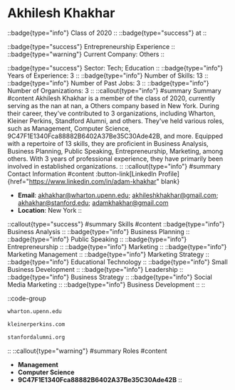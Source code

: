 # Akhilesh Khakhar
::badge{type="info"}
Class of 2020
::
::badge{type="success"}
 at 
::

::badge{type="success"}
Entrepreneurship Experience
::
::badge{type="warning"}
Current Company: Others
::

::badge{type="success"}
Sector: Tech; Education
::
::badge{type="info"}
Years of Experience: 3
::
::badge{type="info"}
Number of Skills: 13
::
::badge{type="info"}
Number of Past Jobs: 3
::
::badge{type="info"}
Number of Organizations: 3
::
::callout{type="info"}
#summary
Summary
#content
Akhilesh Khakhar is a member of the class of 2020, currently serving as the nan at nan, a Others company based in New York. During their career, they've contributed to 3 organizations, including Wharton, Kleiner Perkins, Standford Alumni, and others. They've held various roles, such as Management, Computer Science, 9C47F1E1340Fca88882B6402A37Be35C30Ade42B, and more. Equipped with a repertoire of 13 skills, they are proficient in Business Analysis, Business Planning, Public Speaking, Entrepreneurship, Marketing, among others.  With 3 years of professional experience, they have primarily been involved in established organizations.
::
::callout{type="info"}
#summary
Contact Information
#content
:button-link[LinkedIn Profile]{href="https://www.linkedin.com/in/adam-khakhar" blank}
- **Email**: akhakhar@wharton.upenn.edu; akhileshkhakhar@gmail.com; akhakhar@stanford.edu; adamkhakhar@gmail.com
- **Location**: New York
::

::callout{type="success"}
#summary
Skills
#content
::badge{type="info"}
Business Analysis
::
::badge{type="info"}
Business Planning
::
::badge{type="info"}
Public Speaking
::
::badge{type="info"}
Entrepreneurship
::
::badge{type="info"}
Marketing
::
::badge{type="info"}
Marketing Management
::
::badge{type="info"}
Marketing Strategy
::
::badge{type="info"}
Educational Technology
::
::badge{type="info"}
Small Business Development
::
::badge{type="info"}
Leadership
::
::badge{type="info"}
Business Strategy
::
::badge{type="info"}
Social Media Marketing
::
::badge{type="info"}
Business Development
::
::

::code-group
```bash [Wharton]
wharton.upenn.edu
```
```bash [Kleiner Perkins]
kleinerperkins.com
```
```bash [Standford Alumni]
stanfordalumni.org
```
::
::callout{type="warning"}
#summary
Roles
#content
- **Management**
- **Computer Science**
- **9C47F1E1340Fca88882B6402A37Be35C30Ade42B**
::

